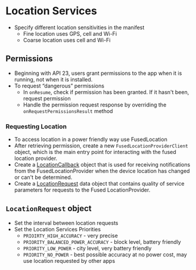 # Location Services

- Specify different location sensitivities in the manifest
  - Fine location uses GPS, cell and Wi-Fi
  - Coarse location uses cell and Wi-Fi

## Permissions
  - Beginning with API 23, users grant permissions to the app when it is running, not when it is installed.
  - To request “dangerous” permissions
    -  In `onResume`, check if permission has been granted.  If it hasn't been, request permission
    - Handle the permission request response by overriding the `onRequestPermissionsResult` method


### Requesting Location  
- To access location in a power friendly way use FusedLocation
- After retrieving permission, create a new `FusedLocationProviderClient` object,
which is the main entry point for interacting with the fused location provider.
- Create a [LocationCallback](https://developers.google.com/android/reference/com/google/android/gms/location/LocationCallback) object that is used for receiving notifications from the FusedLocationProvider when the device location has changed or can't be determined.
- Create a [LocationRequest](https://developers.google.com/android/reference/com/google/android/gms/location/LocationRequest)  data object that contains quality of service parameters for requests to the Fused LocationProvider.


## `LocationRequest` object
- Set the interval between location requests
- Set the Location Services Priorities
  - `PRIOIRTY_HIGH_ACCURACY` - very precise
  - `PRIORITY_BALANCED_POWER_ACCURACY` - block level,  battery friendly
  - `PRIORITY_LOW_POWER` - city level, very battery friendly
  - `PRIORITY_NO_POWER` - best possible accuracy at no power cost, may use location requested by other apps
